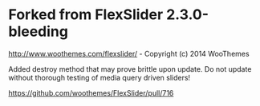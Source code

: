 # Forked from FlexSlider 2.3.0-bleeding
http://www.woothemes.com/flexslider/ - Copyright (c) 2014 WooThemes

Added destroy method that may prove brittle upon update. Do not update without thorough testing of media query driven sliders!

https://github.com/woothemes/FlexSlider/pull/716
